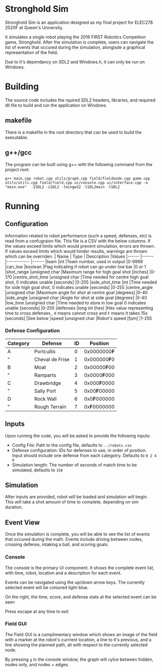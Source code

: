 # Stronghold Sim
Stronghold Sim is an application designed as my final project for ELEC278 2020F at Queen's University.

It simulates a single robot playing the 2016 FIRST Robotics Compeition game, Stronghold. After the simulation is complete, users can navigate the list of events that occured during the simulation, alongisde a graphical representation of the field.

Due to it's dependancy on SDL2 and Windows.h, it can only be run on Windows.

# Building
The source code includes the rquired SDL2 headers, libraries, and required dll file to build and run the application on Windows.

## makefile
There is a makefile in the root directory that can be used to build the executable.
## g++/gcc
The program can be built using g++ with the following command from the project root:
```
g++ main.cpp robot.cpp utils/graph.cpp field/fieldnode.cpp game.cpp utils/utils.cpp field/field.cpp ui/console.cpp ui/interface.cpp -o "main.exe"  -ISDL2 -LSDL2 -lmingw32 -lSDL2main -lSDL2
```

# Running
## Configuration
Information related to robot performance (such a speed, defenses, etc) is read from a confugraion file. This file is a CSV with the below columns. If the values exceed limits which would prevent simulation, errors are thrown. If values exceed limits which would hinder results, warnings are thrown which can be overriden.
| Name              | Type          | Description                                                                                                   |Values
|------             |------         |------------                                                                                                   |------
|team               |int            |Team number, used in output                                                                                    |0-9999
|can_low            |boolean        |Flag indicating if robot can go under low bar                                                                  |0 or 1
|shot_range         |unsigned char  |Maximum range for high goal shot [inches]                                                                      |0-170
|centre_shot_time   |unsigned char  |Time needed for centre high goal shot, 0 indicates unable [seconds]                                            |0-255
|side_shot_time     |int            |Time needed for side high goal shot, 0 indicates unable [seconds]                                              |0-255
|centre_angle       |unsigned char  |Maximum angle for shot at centre goal [degrees]                                                                |0-40
|side_angle         |unsigned char  |Angle for shot at side goal [degrees]                                                                          |0-40
|low_time           |unsigned char  |Time needed to store in low goal 0 indicates unable [seconds]                                                  |0-255
|defenses           |long int (hex) |Hex value representing time to cross defenses , `0` means cannot cross and `F` means it takes 15s [seconds]    |See below
|speed              |unsigned char  |Robot's speed [fpm]                                                                                            |1-255

### Defense Configuration
|Category   |Defense        |ID |Position  
|--------   |-------        |-- |--------  
|A          |Portcullis     |0  |0x0000000**F**
|"          |Cheval de Frise|1  |0x000000**F**0
|B          |Moat           |2  |0x00000**F**00
|"          |Ramparts       |3  |0x0000**F**000
|C          |Drawbridge     |4  |0x000**F**0000
|"          |Sally Port     |5  |0x00**F**00000
|D          |Rock Wall      |6  |0x0**F**000000
|"          |Rough Terrain  |7  |0x**F**0000000

## Inputs
Upon running the code, you will be asked to provide the following inputs:
 - Config File: Path to the config file, defaults to `../robots.csv`
 - Defense configuration: IDs for defenses to use, in order of position. Input should include one defense from each categotry. Defaults to `0 2 4 6`
 - Simulation length: The number of seconds of match time to be simulated, defaults to `150`

## Simulation
After inputs are provided, robot will be loaded and simulation will begin. This will take a shot amount of time to complete, depending on sim duration.

## Event View
Once the simulation is complete, you will be able to see the list of events that occured during the math. Events include driving between nodes, crossing defense, intaking a ball, and scoring goals.

### Console
The console is the primary UI component. It shows the complete event list, with time, robot, location and a description for each event. 

Events can be navigated using the up/down arrow keys. The currently selected event will be coloured light-blue.

On the right, the time, score, and defense stats at the selected event can be seen

Press escape at any time to exit

### Field GUI
The Field GUI is a complimentary window which shows an image of the field with a marker at the robot's currrent location, a line to it's previous, and a line showing the planned path, all with respect to the currently selected node.

By pressing `g` in the console window, the graph will cylce between hidden, nodes only, and nodes + edges.